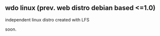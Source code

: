## wdo linux (prev. web distro debian based <=1.0)
independent linux distro created with LFS

soon.
